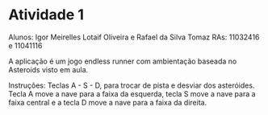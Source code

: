 # Atividade 1
Alunos: Igor Meirelles Lotaif Oliveira e Rafael da Silva Tomaz
RAs: 11032416 e 11041116

A aplicação é um jogo endless runner com ambientação baseada no Asteroids visto em aula.

Instruções: Teclas A - S - D, para trocar de pista e desviar dos asteróides. Tecla A move a nave para a faixa da esquerda, tecla S move a nave para a faixa central e a tecla D move a nave para a faixa da direita.
